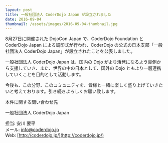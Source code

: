 ```yaml
---
layout: post
title: 一般社団法人 CoderDojo Japan が設立されました
date: 2016-09-04
thumbnail: /assets/images/2016-09-04-thumbnail.jpg
---
```


8月27日に開催された DojoCon Japan で、CoderDojo Foundation と CoderDojo Japan による調印式が行われ、CoderDojo の公式の日本支部「一般社団法人 CoderDojo Japan」が設立されたことを公表しました。  
  
一般社団法人 CoderDojo Japan は、国内の Dojo がより活発になるよう裏側から支援していき、また、世界の中の日本として、国外の Dojo ともより一層連携していくことを目的として活動します。  
  
今後も、この分野、このコミュニティを、皆様と一緒に楽しく盛り上げていきたいと考えております。引き続きよろしくお願い致します。  
  
本件に関する問い合わせ先  
  
一般社団法人 CoderDojo Japan  
  
担当: 安川 要平  
メール: [info@coderdojo.jp](mailto:info@coderdojo.jp)  
Web: [http://coderdojo.jp/](http://coderdojo.jp/)  